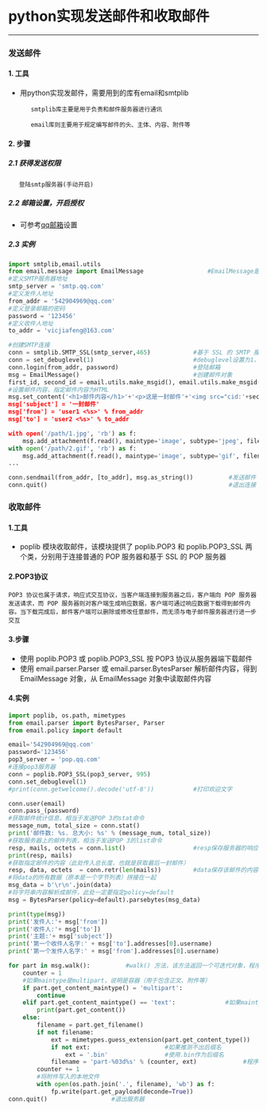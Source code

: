 # python实现发送邮件和收取邮件
___

### 发送邮件

#### 1. 工具

* 用python实现发邮件，需要用到的库有email和smtplib

         smtplib库主要是用于负责和邮件服务器进行通讯
         
         email库则主要用于规定编写邮件的头、主体、内容、附件等

#### 2. 步骤

##### 2.1 获得发送权限
    
       登陆smtp服务器(手动开启)
 
##### 2.2 邮箱设置，开启授权
   
   * 可参考[qq邮箱](https://jingyan.baidu.com/article/fedf0737af2b4035ac8977ea.html)设置

##### 2.3 实例

```python 
import smtplib,email.utils
from email.message import EmailMessage                  #EmailMessage是Python 3.x 对邮件处理
#定义SMTP服务器地址
smtp_server = 'smtp.qq.com'
#定义发件人地址
from_addr = '542904969@qq.com'
#定义登录邮箱的密码
password = '123456'
#定义收件人地址
to_addr = 'vicjiafeng@163.com'

#创建SMTP连接
conn = smtplib.SMTP_SSL(smtp_server,465)            #基于 SSL 的 SMTP 服务器的默认端口是 465
conn = set_debuglevel(1)                            #debuglevel设置为1，可以看到 SMTP 发送邮件的详细过程
conn.login(from_addr, password)                     #登陆邮箱
msg = EmailMessage()                                #创建邮件对象
first_id, second_id = email.utils.make_msgid(), email.utils.make_msgid()      #随机生成两个图片id
#设置邮件内容，指定邮件内容为HTML
msg.set_content('<h1>邮件内容</h1>'+'<p>这是一封邮件'+'<img src="cid:'+second[1:-1]+'"</p> + '来自<a href="https://....">这是网址</a>','html','utf-8')
msg['subject'] = '一封邮件'
msg['from'] = 'user1 <%s>' % from_addr
msg['to'] = 'user2 <%s>' % to_addr

with open('/path/1.jpg', 'rb') as f:
    msg.add_attachment(f.read(), maintype='image', subtype='jpeg', filename='test.png', cid = first_id)       #添加第一个附件
with open('/path/2.gif', 'rb') as f:
    msg.add_attachment(f.read(), maintype='image', subtype='gif', filename='test.gif', cid = second_id)       #添加第二个附件
...

conn.sendmail(from_addr, [to_addr], msg.as_string())          #发送邮件
conn.quit()                                                   #退出连接

```
### 收取邮件

#### 1.工具

* poplib 模块收取邮件，该模块提供了 poplib.POP3 和 poplib.POP3_SSL 两个类，分别用于连接普通的 POP 服务器和基于 SSL 的 POP 服务器

#### 2.POP3协议

`POP3 协议也属于请求，响应式交互协议，当客户端连接到服务器之后，客户端向 POP 服务器发送请求，而 POP 服务器则对客户端生成响应数据，客户端可通过响应数据下载得到邮件内容。当下载完成后，邮件客户端可以删除或修改任意邮件，而无须与电子邮件服务器进行进一步交互`

#### 3.步骤
* 使用 poplib.POP3 或 poplib.POP3_SSL 按 POP3 协议从服务器端下载邮件
* 使用 email.parser.Parser 或 email.parser.BytesParser 解析邮件内容，得到 EmailMessage 对象，从 EmailMessage 对象中读取邮件内容
      
#### 4.实例
```python
import poplib, os.path, mimetypes
from email.parser import BytesParser, Parser
from email.policy import default

email='542904969@qq.com'
password='123456'
pop3_server = 'pop.qq.com'
#连接pop3服务器
conn = poplib.POP3_SSL(pop3_server, 995)
conn.set_debuglevel(1)
#print(conn.getwelcome().decode('utf-8'))           #打印欢迎文字

conn.user(email)
conn.pass_(password)
#获取邮件统计信息，相当于发送POP 3的stat命令
message_num, total_size = conn.stat()
print('邮件数: %s. 总大小: %s' % (message_num, total_size))
#获取服务器上的邮件列表，相当于发送POP 3的list命令
resp, mails, octets = conn.list()                   #resp保存服务器的响应码,mails列表保存每封邮件的编号、大小
print(resp, mails)
#获取指定邮件的内容（此处传入总长度，也就是获取最后一封邮件）
resp, data, octets  = conn.retr(len(mails))         #data保存该邮件的内容
#将data的所有数据（原本是一个字节列表）拼接在一起
msg_data = b'\r\n'.join(data)
#将字符串内容解析成邮件，此处一定要指定policy=default
msg = BytesParser(policy=default).parsebytes(msg_data)

print(type(msg))
print('发件人:'+ msg['from'])
print('收件人:'+ msg['to'])
print('主题:'+ msg['subject'])
print('第一个收件人名字:' + msg['to'].addresses[0].username)
print('第一个发件人名字:' + msg['from'].addresses[0].username)

for part in msg.walk():          #walk() 方法，该方法返回一个可迭代对象，程序使用 for 循环遍历 walk() 方法的返回值，对邮件内容进行逐项处理
    counter = 1
    #如果maintype是multipart，说明是容器（用于包含正文、附件等）
    if part.get_content_maintype() = 'multipart':
        continue
    elif part.get_content_maintype() == 'text':              #如果maintype是text，说明是邮件正文部分,程序直接将其输出到控制台中
        print(part.get_content())
    else:
        filename = part.get_filename()
        if not filename:
            ext = mimetypes.guess_extension(part.get_content_type())             #根据附件的contnet_type来推测它的后缀名
            if not ext:                     #如果推测不出后缀名
                ext = '.bin'                #使用.bin作为后缀名
            filename = 'part-%03d%s' % (counter, ext)             #程序为附件来生成文件名
        counter += 1
        #将附件写入的本地文件
        with open(os.path.join('.', filename), 'wb') as f:
            fp.write(part.get_payload(deconde=True))
conn.quit()                  #退出服务器        
```
